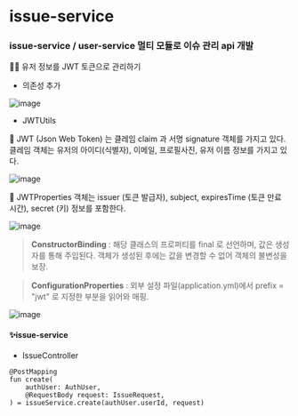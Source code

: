 ﻿# issue-service

### issue-service / user-service 멀티 모듈로 이슈 관리 api 개발

🧑‍🏫 유저 정보를 JWT 토큰으로 관리하기

- 의존성 추가

![image](https://github.com/sssun19/issue-service/assets/125242481/9f43936a-454c-4c69-b9d2-51aca6f631eb)

- JWTUtils<br/>

👀 JWT (Json Web Token) 는 클레임 claim 과 서명 signature 객체를 가지고 있다. 클레임 객체는 유저의 아이디(식별자), 이메일, 프로필사진, 유저 이름 정보를 가지고 있다. <br/>

![image](https://github.com/sssun19/issue-service/assets/125242481/110f3c31-7afa-4ca0-8f48-8d2cbd0b668d)

👀 JWTProperties 객체는 issuer (토큰 발급자), subject, expiresTime (토큰 만료 시간), secret (키) 정보를 포함한다. <br/>

![image](https://github.com/sssun19/issue-service/assets/125242481/4ee7409f-5ad0-400c-88de-9c5d52ae2df4)

> **ConstructorBinding** : 해당 클래스의 프로퍼티를 final 로 선언하며, 값은 생성자를 통해 주입된다. 객체가 생성된 후에는 값을 변경할 수 없어 객체의 불변성을 보장. <br/>

> **ConfigurationProperties** : 외부 설정 파일(application.yml)에서 prefix = "jwt" 로 지정한 부분을 읽어와 매핑.

![image](https://github.com/sssun19/issue-service/assets/125242481/92cdf724-dac9-4388-916a-7b6a0ffc1c56)





#### ✨issue-service<br/>
* IssueController

```
@PostMapping
fun create(
    authUser: AuthUser,
    @RequestBody request: IssueRequest,
) = issueService.create(authUser.userId, request)
```

